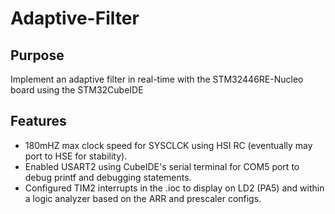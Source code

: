 # Adaptive-Filter

## Purpose

Implement an adaptive filter in real-time with the STM32446RE-Nucleo board using the STM32CubeIDE

## Features
* 180mHZ max clock speed for SYSCLCK using HSI RC (eventually may port to HSE for stability).
* Enabled USART2 using CubeIDE's serial terminal for COM5 port to debug printf and debugging statements.
* Configured TIM2 interrupts in the .ioc to display on LD2 (PA5) and within a logic analyzer based on the ARR and prescaler configs.
